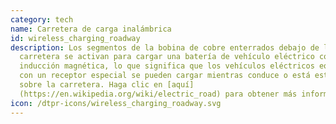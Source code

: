 ```yaml
---
category: tech
name: Carretera de carga inalámbrica
id: wireless_charging_roadway
description: Los segmentos de la bobina de cobre enterrados debajo de la
  carretera se activan para cargar una batería de vehículo eléctrico con
  inducción magnética, lo que significa que los vehículos eléctricos equipados
  con un receptor especial se pueden cargar mientras conduce o está estacionado
  sobre la carretera. Haga clic en [aquí]
  (https://en.wikipedia.org/wiki/electric_road) para obtener más información.
icon: /dtpr-icons/wireless_charging_roadway.svg
---
```

